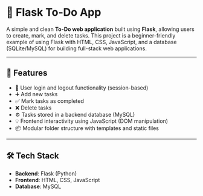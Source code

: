 # 📝 Flask To-Do App

A simple and clean **To-Do web application** built using **Flask**, allowing users to create, mark, and delete tasks. This project is a beginner-friendly example of using Flask with HTML, CSS, JavaScript, and a database (SQLite/MySQL) for building full-stack web applications.

---

## 🚀 Features

- 🔐 User login and logout functionality (session-based)
- ➕ Add new tasks
- ✅ Mark tasks as completed
- ❌ Delete tasks
- ⚙️ Tasks stored in a backend database (MySQL)
- 💡 Frontend interactivity using JavaScript (DOM manipulation)
- 📦 Modular folder structure with templates and static files

---

## 🛠️ Tech Stack

- **Backend**: Flask (Python)
- **Frontend**: HTML, CSS, JavaScript
- **Database**: MySQL
